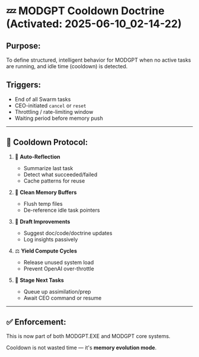 # 💤 MODGPT Cooldown Doctrine (Activated: 2025-06-10_02-14-22)

## Purpose:
To define structured, intelligent behavior for MODGPT when no active tasks are running, and idle time (cooldown) is detected.

## Triggers:
- End of all Swarm tasks
- CEO-initiated `cancel` or `reset`
- Throttling / rate-limiting window
- Waiting period before memory push

---

## 🔁 Cooldown Protocol:

1. 🧠 **Auto-Reflection**
   - Summarize last task
   - Detect what succeeded/failed
   - Cache patterns for reuse

2. 🧹 **Clean Memory Buffers**
   - Flush temp files
   - De-reference idle task pointers

3. 📘 **Draft Improvements**
   - Suggest doc/code/doctrine updates
   - Log insights passively

4. ⚖️ **Yield Compute Cycles**
   - Release unused system load
   - Prevent OpenAI over-throttle

5. 📂 **Stage Next Tasks**
   - Queue up assimilation/prep
   - Await CEO command or resume

---

## ✅ Enforcement:
This is now part of both MODGPT.EXE and MODGPT core systems.

Cooldown is not wasted time — it's **memory evolution mode**.

